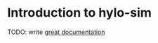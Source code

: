 # Introduction to hylo-sim

TODO: write [great documentation](http://jacobian.org/writing/great-documentation/what-to-write/)
